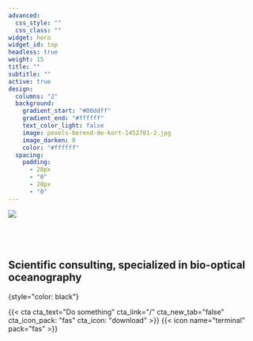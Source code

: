 ```yaml
---
advanced:
  css_style: ""
  css_class: ""
widget: hero
widget_id: top
headless: true
weight: 15
title: ""
subtitle: ""
active: true
design:
  columns: "2"
  background:
    gradient_start: "#00ddff"
    gradient_end: "#ffffff"
    text_color_light: false
    image: pexels-berend-de-kort-1452701-2.jpg
    image_darken: 0
    color: "#ffffff"
  spacing:
    padding:
      - 20px
      - "0"
      - 20px
      - "0"
---
```



![](g84223.svg)

## **<br>**

## Scientific consulting, specialized in bio-optical oceanography 
{style="color: black"}

{{< cta cta_text="Do something" cta_link="/" cta_new_tab="false" cta_icon_pack: "fas" cta_icon: "download" >}}
{{< icon name="terminal" pack="fas" >}}